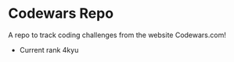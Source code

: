 # Codewars Repo

A repo to track coding challenges from the website Codewars.com!

- Current rank 4kyu
